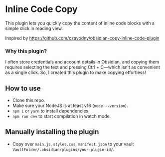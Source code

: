 # Inline Code Copy

This plugin lets you quickly copy the content of inline code blocks with a simple click in reading view.

Inspired by https://github.com/ozavodny/obsidian-copy-inline-code-plugin

### Why this plugin?

I often store credentials and account details in Obsidian, and copying them requires selecting the text and pressing Ctrl + C—which isn’t as convenient as a single click. So, I created this plugin to make copying effortless!

## How to use

- Clone this repo.
- Make sure your NodeJS is at least v16 (`node --version`).
- `npm i` or `yarn` to install dependencies.
- `npm run dev` to start compilation in watch mode.

## Manually installing the plugin

- Copy over `main.js`, `styles.css`, `manifest.json` to your vault `VaultFolder/.obsidian/plugins/your-plugin-id/`.
